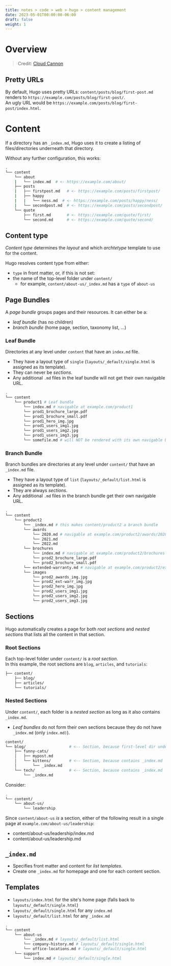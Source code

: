 ```yaml
---
title: notes > code > web > hugo > content management
date: 2023-05-01T00:00:00-06:00
draft: false
weight: 1
---
```


# Overview
> Credit: [Cloud Cannon](https://cloudcannon.com/blog/the-ultimate-guide-to-hugo-sections/)  
## Pretty URLs
By default, Hugo uses pretty URLs: `content/posts/blog/first-post.md` renders to `https://example.com/posts/blog/first-post/`.  
An ugly URL would be `https://example.com/posts/blog/first-post/index.html`.

# Content
If a directory has an `_index.md`, Hugo uses it to create a listing of files/directories underneath that directory.  

Without any further configuration, this works:
```bash
.
└── content
    └── about
    |   └── index.md  # <- https://example.com/about/
    ├── posts
    |   ├── firstpost.md   # <- https://example.com/posts/firstpost/
    |   ├── happy
    |   |   └── ness.md  # <- https://example.com/posts/happy/ness/
    |   └── secondpost.md  # <- https://example.com/posts/secondpost/
    └── quote
        ├── first.md       # <- https://example.com/quote/first/
        └── second.md      # <- https://example.com/quote/second/
```
## Content type
*Content type* determines the *layout* and which *archtetype* template to use for the content.  

Hugo resolves content type from either:
- `type` in front matter, or, if this is not set:
- the name of the top-level folder under `content/`
  - for example, `content/about-us/_index.md` has a `type` of `about-us`

## Page Bundles
A *page bundle* groups pages and their resources.  It can either be a:
- *leaf bundle* (has no children)
- *branch bundle* (home page, section, taxonomy list, ...)

### Leaf Bundle 
Directories at any level under `content` that have an `index.md` file.
- They have a layout type of `single` (`layouts/_default/single.html` is assigned as its template).
- They can never be *sections*.
- Any additional `.md` files in the leaf bundle <o>will not</o> get their own navigable URL.

```bash
.
└── content
    └── product1 # Leaf bundle
        └── index.md # navigable at example.com/product1
        └── prod1_brochure_large.pdf
        └── prod1_brochure_small.pdf
        └── prod1_hero_img.jpg
        └── prod1_users_img1.jpg
        └── prod1_users_img2.jpg
        └── prod1_users_img3.jpg
        └── somefile.md # will NOT be rendered with its own navigable URL
```

### Branch Bundle
Branch bundles are directories at any level under `content/` that have an `_index.md` file.
- They have a layout type of `list` (`layouts/_default/list.html` is assigned as its template). 
- They are always *sections*.
- Any additional `.md` files in the branch bundle get their own navigable URL.

```bash
.
└── content
    └── product2
        └── _index.md # this makes content/product2 a branch bundle
        └── awards
            └── 2020.md # navigable at example.com/product2/awards/2020
            └── 2021.md
            └── 2022.md
        └── brochures
            └── index.md # navigable at example.com/product2/brochures
            └── prod2_brochure_large.pdf
            └── prod2_brochure_small.pdf
        └── extended-warranty.md # navigable at example.com/product2/extended-warranty
        └── images
            └── prod2_awards_img.jpg
            └── prod2_ext-warr_img.jpg
            └── prod2_hero_img.jpg
            └── prod2_users_img1.jpg
            └── prod2_users_img2.jpg
            └── prod2_users_img3.jpg
```

## Sections
Hugo automatically creates a page for both *root sections* and *nested sections* that lists all the content in that section.  

### Root Sections
Each top-level folder under `content/` is a *root section*.  
In this example, the root sections are `blog`, `articles`, and `tutorials`:
```bash
├── content/
    ├── blog/
    ├── articles/
    └── tutorials/
```

### Nested Sections
Under `content/`, each folder is a *nested section* as long as it also contains `_index.md`.  
- *Leaf bundles* do <o>not</o> form their own sections because they do not have `_index.md` (only `index.md)`).

```bash
content/
└── blog/                   # <-- Section, because first-level dir under content/
    ├── funny-cats/
    │   ├── mypost.md
    │   └── kittens/        # <-- Section, because contains _index.md
    │       └── _index.md
    └── tech/               # <-- Section, because contains _index.md
        └── _index.md
```

Consider:
```bash
.
└── content/
    └── about-us/
        └── leadership
```
Since `content/about-us` *is* a section, either of the following result in a single page at `example.com/about-us/leadership`:
- content/about-us/leadership/index.md
- content/about-us/leadership.md

## `_index.md`
- Specifies front matter and content for *list templates*.  
- Create one `_index.md` for homepage and one for each content section.

## Templates
- `layouts/index.html` for the site's home page (falls back to `layouts/_default/single.html`)
- `layouts/_default/single.html` for any `index.md`
- `layouts/_default/list.html` for any `_index.md`

```bash
.
└── content
    └── about-us 
        └── _index.md # layouts/_default/list.html
        └── company-history.md # layouts/_default/single.html
        └── office-locations.md # layouts/_default/single.html
    └── support 
        └── index.md # layouts/_default/single.html
```
